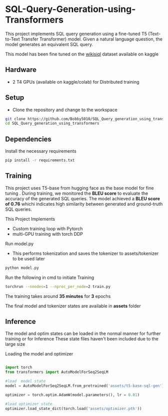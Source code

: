 
<h1>SQL-Query-Generation-using-Transformers</h1>
<p>This project implements SQL query generation using a fine-tuned T5 (Text-to-Text Transfer Transformer) model.
Given a natural language question, the model generates an equivalent SQL query.</p>

This model has been fine tuned on the [wikisiql](https://www.kaggle.com/datasets/shahrukhkhan/wikisql) dataset available on kaggle

<h2>Hardware</h2>

<ul>
  <li>2 T4 GPUs (available on kaggle/colab) for Distributed training</li>
</ul>

<h2>Setup</h2>

<ul>
  <li>Clone the repository and change to the workspace</li>
</ul>

```bash
git clone https://github.com/Bobby5010/SQL_Query_generation_using_transformers.git
cd SQL_Query_generation_using_transformers
```

<h2>Dependencies</h2>

<p>Install the necessary requirements</p>

```bash
pip install -r requirements.txt
```

<h2>Training</h2>

<p>This project uses T5-base from hugging face  as the base model for fine tuning .
During training, we monitored the <b>BLEU score</b> to evaluate the accuracy of the generated SQL queries. 
The model achieved a <b>BLEU score of 0.76</b> whichi indicates high similarity between generated and ground-truth SQL queries.  
</p>

<p>This Project Implements </p>
    
<ul>
    <li>Custom training loop with Pytorch</li>
    <li>multi-GPU training with torch DDP</li>
</ul>

Run model.py
    
<ul>
  <li>This performs tokenization and saves the tokenizer to assets/tokenizer to be used later</li>
</ul>

```bash 
python model.py
```

<p>Run the following in cmd to initiate Training</p>

```bash
torchrun --nnodes=1 --nproc_per_node=2 train.py
```

<p>The training takes around <b>35 minutes</b> for <b>3</b> epochs</p>
<p>The final model and tokenizer states are available in <b>assets</b> folder</p>

<h2>Inference</h2>

The model and optim states can be loaded in the normal manner for further training or for Inference 
These state files haven't been included due to the large size

<p>Loading the model and optimizer</p>

```python

import torch
from transformers import AutoModelForSeq2SeqLM

#load  model state
model = AutoModelForSeq2SeqLM.from_pretrained('assets/t5-base-sql-gen')

optimizer = torch.optim.AdamW(model.parameters(), lr = 0.01)

#load optimizer state
optimizer.load_state_dict(torch.load('assets/optimizer.pth'))

```
